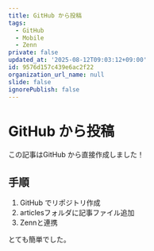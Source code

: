 ```yaml
---
title: GitHub から投稿
tags:
  - GitHub
  - Mobile
  - Zenn
private: false
updated_at: '2025-08-12T09:03:12+09:00'
id: 9576d157c439e6ac2f22
organization_url_name: null
slide: false
ignorePublish: false
---
```


# GitHub から投稿

この記事はGitHub から直接作成しました！

## 手順
1. GitHub でリポジトリ作成
2. articlesフォルダに記事ファイル追加
3. Zennと連携

とても簡単でした。
